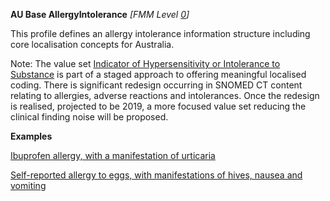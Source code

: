 **AU Base AllergyIntolerance** *[FMM Level [0](guidance.html)]*

This profile defines an allergy intolerance information structure including core localisation concepts for Australia.

Note: The value set [Indicator of Hypersensitivity or Intolerance to Substance](https://healthterminologies.gov.au/fhir/ValueSet/indicator-hypersensitivity-intolerance-to-substance-1) is part of a staged approach to offering meaningful localised coding. There is significant redesign occurring in SNOMED CT content relating to allergies, adverse reactions and intolerances. Once the redesign is realised, projected to be 2019, a more focused value set reducing the clinical finding noise will be proposed.

**Examples**

[Ibuprofen allergy, with a manifestation of urticaria](AllergyIntolerance-allergyintolerance-example0.html)

[Self-reported allergy to eggs, with manifestations of hives, nausea and vomiting](AllergyIntolerance-allergyintolerance-example1.html)
